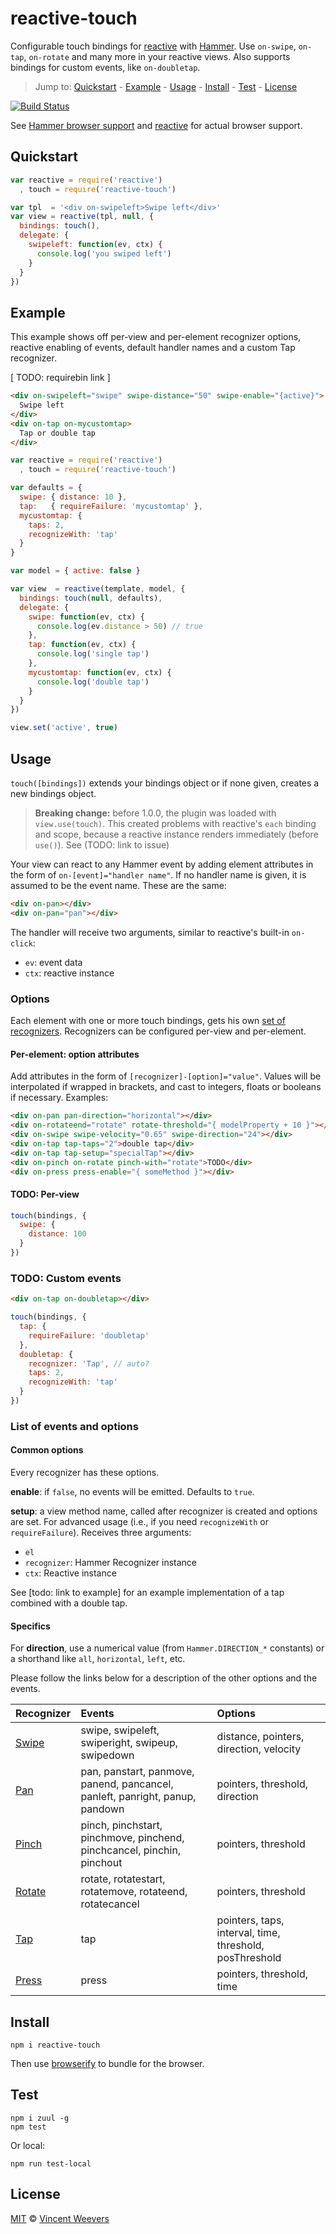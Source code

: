 # reactive-touch

Configurable touch bindings for [reactive](https://github.com/component/reactive) with [Hammer](https://hammerjs.github.io/). Use `on-swipe`, `on-tap`, `on-rotate` and many more in your reactive views. Also supports bindings for custom events, like `on-doubletap`.

> Jump to: [Quickstart](#quickstart) - [Example](#example) - [Usage](#usage) - [Install](#install) - [Test](#test) - [License](#license)

[![Build Status](https://saucelabs.com/browser-matrix/reactive-touch-sauce.svg)](https://travis-ci.org/vweevers/reactive-touch)

See [Hammer browser support](https://hammerjs.github.io/browser-support.html) and [reactive](https://github.com/component/reactive) for actual browser support.

## Quickstart

```js
var reactive = require('reactive')
  , touch = require('reactive-touch')

var tpl  = '<div on-swipeleft>Swipe left</div>'
var view = reactive(tpl, null, {
  bindings: touch(),
  delegate: {
    swipeleft: function(ev, ctx) {
      console.log('you swiped left')
    }
  }
})
```

## Example

This example shows off per-view and per-element recognizer options, reactive enabling of events, default handler names and a custom Tap recognizer.

[ TODO: requirebin link ]

```html
<div on-swipeleft="swipe" swipe-distance="50" swipe-enable="{active}">
  Swipe left
</div>
<div on-tap on-mycustomtap>
  Tap or double tap
</div>
```

```js
var reactive = require('reactive')
  , touch = require('reactive-touch')

var defaults = {
  swipe: { distance: 10 },
  tap:   { requireFailure: 'mycustomtap' },
  mycustomtap: {
    taps: 2,
    recognizeWith: 'tap'
  }
}

var model = { active: false }

var view  = reactive(template, model, {
  bindings: touch(null, defaults),
  delegate: {
    swipe: function(ev, ctx) {
      console.log(ev.distance > 50) // true
    },
    tap: function(ev, ctx) {
      console.log('single tap')
    },
    mycustomtap: function(ev, ctx) {
      console.log('double tap')
    }
  }
})

view.set('active', true)
```

## Usage

`touch([bindings])` extends your bindings object or if none given, creates a new bindings object. 

>**Breaking change:** before 1.0.0, the plugin was loaded with `view.use(touch)`. This created problems with reactive's `each` binding and scope, because a reactive instance renders immediately (before `use()`). See (TODO: link to issue)

Your view can react to any Hammer event by adding element attributes in the form of `on-[event]="handler name"`. If no handler name is given, it is assumed to be the event name. These are the same:

```html
<div on-pan></div>
<div on-pan="pan"></div>
```

The handler will receive two arguments, similar to reactive's built-in `on-click`:

- `ev`: event data
- `ctx`: reactive instance

### Options

Each element with one or more touch bindings, gets his own [set of recognizers](https://hammerjs.github.io/getting-started.html#more-control). Recognizers can be configured per-view and per-element.

#### Per-element: option attributes

Add attributes in the form of `[recognizer]-[option]="value"`. Values will be interpolated if wrapped in brackets, and cast to integers, floats or booleans if necessary. Examples:

```html
<div on-pan pan-direction="horizontal"></div>
<div on-rotateend="rotate" rotate-threshold="{ modelProperty + 10 }"></div>
<div on-swipe swipe-velocity="0.65" swipe-direction="24"></div>
<div on-tap tap-taps="2">double tap</div>
<div on-tap tap-setup="specialTap"></div>
<div on-pinch on-rotate pinch-with="rotate">TODO</div>
<div on-press press-enable="{ someMethod }"></div>
```

#### TODO: Per-view 

```js
touch(bindings, {
  swipe: {
    distance: 100
  }
})
```

### TODO: Custom events

```html
<div on-tap on-doubletap></div>
```

```js
touch(bindings, {
  tap: {
    requireFailure: 'doubletap'
  },
  doubletap: {
    recognizer: 'Tap', // auto?
    taps: 2,
    recognizeWith: 'tap'
  }
})
```

### List of events and options

#### Common options

Every recognizer has these options.

**enable**: if `false`, no events will be emitted. Defaults to `true`.

**setup**: a view method name, called after recognizer is created and options are set. For advanced usage (i.e., if you need `recognizeWith` or `requireFailure`). Receives three arguments:

- `el`
- `recognizer`: Hammer Recognizer instance
- `ctx`: Reactive instance

See [todo: link to example] for an example implementation of a tap combined with a double tap.

#### Specifics

For **direction**, use a numerical value (from `Hammer.DIRECTION_*` constants) or a shorthand like `all`, `horizontal`, `left`, etc.

Please follow the links below for a description of the other options and the events.

| Recognizer | Events   | Options  
|:-----------|:---------|:------------------
| [Swipe](https://hammerjs.github.io/recognizer-swipe/) | swipe, swipeleft, swiperight, swipeup, swipedown | distance, pointers, direction, velocity
| [Pan](https://hammerjs.github.io/recognizer-pan/) | pan, panstart, panmove, panend, pancancel, panleft, panright, panup, pandown | pointers, threshold, direction
| [Pinch](https://hammerjs.github.io/recognizer-pinch/) | pinch, pinchstart, pinchmove, pinchend, pinchcancel, pinchin, pinchout | pointers, threshold
| [Rotate](https://hammerjs.github.io/recognizer-rotate/) | rotate, rotatestart, rotatemove, rotateend, rotatecancel | pointers, threshold
| [Tap](https://hammerjs.github.io/recognizer-tap/) | tap | pointers, taps, interval, time, threshold, posThreshold
| [Press](https://hammerjs.github.io/recognizer-press/) | press | pointers, threshold, time

## Install

    npm i reactive-touch

Then use [browserify](http://browserify.org/) to bundle for the browser.

## Test

    npm i zuul -g
    npm test

Or local:

    npm run test-local

## License

[MIT](http://opensource.org/licenses/MIT) © [Vincent Weevers](http://vincentweevers.nl)
